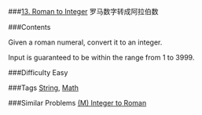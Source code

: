 ###[13. Roman to Integer](https://leetcode.com/problems/roman-to-integer/)
罗马数字转成阿拉伯数

###Contents
<p><p>Given a roman numeral, convert it to an integer.</p>
<p>Input is guaranteed to be within the range from 1 to 3999.</p></p>

###Difficulty
Easy

###Tags
[String](https://leetcode.com/tag/string/), [Math](https://leetcode.com/tag/math/)

###Similar Problems
[(M) Integer to Roman](https://leetcode.com/problems/integer-to-roman/)

